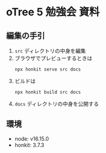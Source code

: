 #  oTree 5 勉強会 資料

## 編集の手引

1. `src` ディレクトリの中身を編集
2. ブラウザでプレビューするときは  
    ```
    npx honkit serve src docs
    ```
3. ビルドは  
    ```
    npx honkit build src docs
    ```
4. `docs` ディレクトリの中身を公開する

## 環境

- node: v16.15.0
- honkit: 3.7.3
